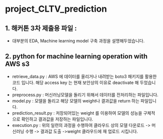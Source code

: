 # project_CLTV_prediction

## 1. 해커톤 3차 제출용 파일 : 

- 대부분의 EDA, Machine learning model 구축 과정을 설명해두었습니다.

## 2. python for machine learning operation with AWS s3
- retrieve_data.py
: AWS 에 데이터를 올리거나 내려받는 boto3 패키지를 활용한 코드 입니다. 해당 access key 는 현재 보안상의 이유로 deactivate 해 두었습니다.
- preprocess.py
: 머신러닝모델을 돌리기 위해서 데이터를 전처리하는 파일입니다.
- model.py
: 모델을 돌리고 해당 모델의 weight나 결과값을 return 하는 파일입니다.
- prediction_result.py
: 저장되어있는 weight 를 이용하여 모델의 성능을 구체적으로 확인하고 결과값을 저장하는 파일입니다. 
- execution.py
: 위의 일련의 과정을 수행하여 클라우드 상의 모델 다운로드 -> 머신러닝 수행 -> 결과값 도출 ->weight 클라우드에 재 업로드 시킵니다.

